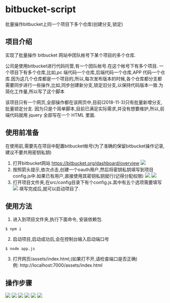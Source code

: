 # bitbucket-script
批量操作bitbucket上同一个项目下多个仓库(创建分支,锁定)

## 项目介绍
实现了批量操作 bitbucket 网站中团队帐号下某个项目的多个仓库.

公司是使用bitbucket进行代码托管,有一个团队帐号.在这个帐号下有多个项目.
一个项目下有多个仓库,比如,pc 端代码一个仓库,后端代码一个仓库,APP 代码一个仓库.因为这几个仓库都是一个项目的,所以,每次发布版本的时候,各个仓库都分支都需要同步进行一些操作,比如,同步创建新分支,锁定旧分支,以保持代码版本一致.为简化工作量,所以写了这个脚本

该项目只有一个网页,全部操作都在该网页中,目前(2018-11-3)只有批量新增分支,批量锁定分支.
因为只是个简单脚本,目前已满足实际需求,并没有想要维护,所以,前端代码就用 jquery 全部写在一个 HTML 里面.

## 使用前准备
在使用前,需要先在项目中配置bitbucket帐号(为了准确的保留bitbucket操作记录,建议不要共用密钥私钥)
1.	打开bitbucket网站 https://bitbucket.org/dashboard/overview
![](https://github.com/xrian/bitbucket-script/blob/master/images/step1.png)
2.  按照箭头提示,依次点击,创建一个oauth用户,然后将密钥私钥填写到项目config.js中.如果已有用户,直接使用其密钥私钥就行(记得分配权限)
![](https://github.com/xrian/bitbucket-script/blob/master/images/step2.png)
![](https://github.com/xrian/bitbucket-script/blob/master/images/step3.png)
3.  打开项目文件夹,在src/config目录下有个config.js.其中有五个选项需要填写
![](https://github.com/xrian/bitbucket-script/blob/master/images/step4.png)
填写完成后,就可以启动项目了.

## 使用方法
1.	进入到项目文件夹,执行下面命令, 安装依赖包.
```
$ npm i
```
2.	启动项目,启动成功后,会在控制台输入启动端口号
```
$ node app.js
```
3.	打开网页/assets/index.html,(如果打不开,请检查端口是否正确)<br>
   例: http://localhost:7000/assets/index.html

## 操作步骤
![](https://github.com/xrian/bitbucket-script/blob/master/images/use1.png)
![](https://github.com/xrian/bitbucket-script/blob/master/images/use2.png)
![](https://github.com/xrian/bitbucket-script/blob/master/images/use3.png)
![](https://github.com/xrian/bitbucket-script/blob/master/images/use4.png)
![](https://github.com/xrian/bitbucket-script/blob/master/images/use5.png)
![](https://github.com/xrian/bitbucket-script/blob/master/images/use6.png)
